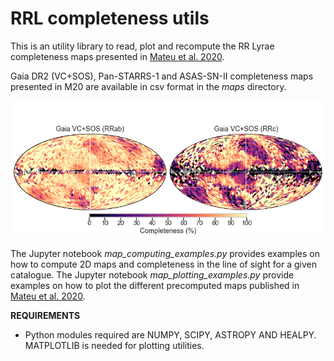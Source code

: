 # **RRL completeness utils**

This is an utility library to read, plot and recompute the RR Lyrae completeness maps presented in [Mateu et al. 2020](https://arxiv.org/abs/2006.09416).

Gaia DR2 (VC+SOS), Pan-STARRS-1 and ASAS-SN-II completeness maps presented in M20 are available in csv format in the *maps* directory.

![see plot here](maps/VCSOS_final_completeness.png?raw=true "Gaia DR2 (VC+SOS) completeness map")


The Jupyter notebook *map_computing_examples.py* provides examples on how to compute 2D maps and completeness in the line of sight for a given catalogue. The Jupyter notebook  *map_plotting_examples.py* provide examples on how to plot the different precomputed maps published in [Mateu et al. 2020](https://arxiv.org/abs/2006.09416).

**REQUIREMENTS**

- Python modules required are NUMPY, SCIPY, ASTROPY AND HEALPY. MATPLOTLIB is needed for plotting utilities.
